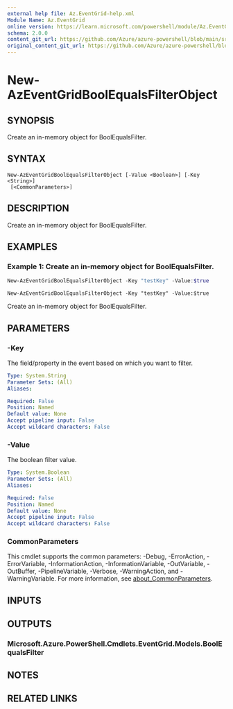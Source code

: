 ```yaml
---
external help file: Az.EventGrid-help.xml
Module Name: Az.EventGrid
online version: https://learn.microsoft.com/powershell/module/Az.EventGrid/new-azeventgridboolequalsfilterobject
schema: 2.0.0
content_git_url: https://github.com/Azure/azure-powershell/blob/main/src/EventGrid/EventGrid/help/New-AzEventGridBoolEqualsFilterObject.md
original_content_git_url: https://github.com/Azure/azure-powershell/blob/main/src/EventGrid/EventGrid/help/New-AzEventGridBoolEqualsFilterObject.md
---
```


# New-AzEventGridBoolEqualsFilterObject

## SYNOPSIS
Create an in-memory object for BoolEqualsFilter.

## SYNTAX

```
New-AzEventGridBoolEqualsFilterObject [-Value <Boolean>] [-Key <String>]
 [<CommonParameters>]
```

## DESCRIPTION
Create an in-memory object for BoolEqualsFilter.

## EXAMPLES

### Example 1: Create an in-memory object for BoolEqualsFilter.
```powershell
New-AzEventGridBoolEqualsFilterObject -Key "testKey" -Value:$true
```

```output
New-AzEventGridBoolEqualsFilterObject -Key "testKey" -Value:$true
```

Create an in-memory object for BoolEqualsFilter.

## PARAMETERS

### -Key
The field/property in the event based on which you want to filter.

```yaml
Type: System.String
Parameter Sets: (All)
Aliases:

Required: False
Position: Named
Default value: None
Accept pipeline input: False
Accept wildcard characters: False
```

### -Value
The boolean filter value.

```yaml
Type: System.Boolean
Parameter Sets: (All)
Aliases:

Required: False
Position: Named
Default value: None
Accept pipeline input: False
Accept wildcard characters: False
```

### CommonParameters
This cmdlet supports the common parameters: -Debug, -ErrorAction, -ErrorVariable, -InformationAction, -InformationVariable, -OutVariable, -OutBuffer, -PipelineVariable, -Verbose, -WarningAction, and -WarningVariable. For more information, see [about_CommonParameters](http://go.microsoft.com/fwlink/?LinkID=113216).

## INPUTS

## OUTPUTS

### Microsoft.Azure.PowerShell.Cmdlets.EventGrid.Models.BoolEqualsFilter

## NOTES

## RELATED LINKS
